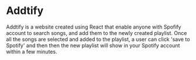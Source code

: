 # Addtify 

Addtify is a website created using React that enable anyone with Spofify account to search songs, and add them to the newly created playlist. Once all the songs are selected and added to the playlist, a user can click 'save to Spotify' and then then the new playlist will show in your Spotify account within a few minutes.
